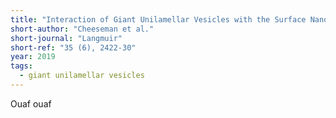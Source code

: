 ```yaml
---
title: "Interaction of Giant Unilamellar Vesicles with the Surface Nanostructures on Dragonfly Wings"
short-author: "Cheeseman et al."
short-journal: "Langmuir"
short-ref: "35 (6), 2422-30"
year: 2019
tags:
  - giant unilamellar vesicles
---
```


Ouaf ouaf
